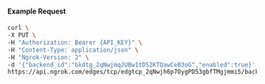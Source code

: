 <!-- Code generated for API Clients. DO NOT EDIT. -->

#### Example Request

```bash
curl \
-X PUT \
-H "Authorization: Bearer {API_KEY}" \
-H "Content-Type: application/json" \
-H "Ngrok-Version: 2" \
-d '{"backend_id":"bkdtg_2qNwjmqJUBw1tDS2KTQawCeB3oG","enabled":true}' \
https://api.ngrok.com/edges/tcp/edgtcp_2qNwjh6p7OygPD53gbfTMgjmmi5/backend
```
